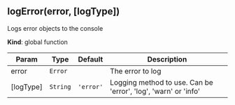 <a name="logError"></a>

## logError(error, [logType])
Logs error objects to the console

**Kind**: global function  

| Param | Type | Default | Description |
| --- | --- | --- | --- |
| error | <code>Error</code> |  | The error to log |
| [logType] | <code>String</code> | <code>&#x27;error&#x27;</code> | Logging method to use. Can be 'error', 'log', 'warn' or 'info' |

